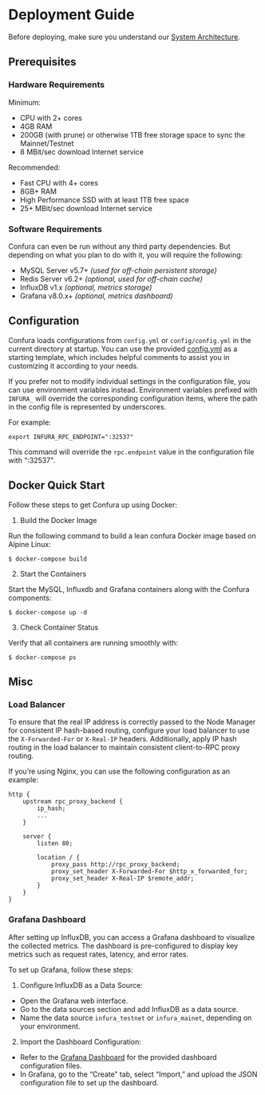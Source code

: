 
# Deployment Guide

Before deploying, make sure you understand our [System Architecture](ARCHITECTURE.md).

## Prerequisites

### Hardware Requirements

Minimum:

* CPU with 2+ cores
* 4GB RAM
* 200GB (with prune) or otherwise 1TB free storage space to sync the Mainnet/Testnet
* 8 MBit/sec download Internet service

Recommended:

* Fast CPU with 4+ cores
* 8GB+ RAM
* High Performance SSD with at least 1TB free space
* 25+ MBit/sec download Internet service

### Software Requirements

Confura can even be run without any third party dependencies. But depending on what you plan to do with it, you will require the following:

* MySQL Server v5.7+ *(used for off-chain persistent storage)*
* Redis Server v6.2+ *(optional, used for off-chain cache)*
* InfluxDB v1.x *(optional, metrics storage)*
* Grafana v8.0.x+ *(optional, metrics dashboard)*

## Configuration

Confura loads configurations from `config.yml` or `config/config.yml` in the current directory at startup. You can use the provided [config.yml](../config/config.yml) as a starting template, which includes helpful comments to assist you in customizing it according to your needs.

If you prefer not to modify individual settings in the configuration file, you can use environment variables instead. Environment variables prefixed with `INFURA_` will override the corresponding configuration items, where the path in the config file is represented by underscores.

For example:

```shell
export INFURA_RPC_ENDPOINT=":32537"
```

This command will override the `rpc.endpoint` value in the configuration file with ":32537".

## Docker Quick Start

Follow these steps to get Confura up using Docker:

1. Build the Docker Image

Run the following command to build a lean confura Docker image based on Alpine Linux:

```shell
$ docker-compose build
```

2. Start the Containers

Start the MySQL, Influxdb and Grafana containers along with the Confura components:

```shell
$ docker-compose up -d
```

3. Check Container Status

Verify that all containers are running smoothly with:

```shell
$ docker-compose ps
```

## Misc

### Load Balancer

To ensure that the real IP address is correctly passed to the Node Manager for consistent IP hash-based routing, configure your load balancer to use the `X-Forwarded-For` or `X-Real-IP` headers. Additionally, apply IP hash routing in the load balancer to maintain consistent client-to-RPC proxy routing.

If you’re using Nginx, you can use the following configuration as an example:

```nginx
http {
    upstream rpc_proxy_backend {
        ip_hash;  
        ...
    }

    server {
        listen 80;

        location / {
            proxy_pass http://rpc_proxy_backend;
            proxy_set_header X-Forwarded-For $http_x_forwarded_for;
            proxy_set_header X-Real-IP $remote_addr;
        }
    }
}
```

### Grafana Dashboard

After setting up InfluxDB, you can access a Grafana dashboard to visualize the collected metrics. The dashboard is pre-configured to display key metrics such as request rates, latency, and error rates.

To set up Grafana, follow these steps:

1. Configure InfluxDB as a Data Source:
- Open the Grafana web interface.
- Go to the data sources section and add InfluxDB as a data source.
- Name the data source `infura_testnet` or `infura_mainet`, depending on your environment.

2. Import the Dashboard Configuration:
- Refer to the [Grafana Dashboard](../grafana/README.md) for the provided dashboard configuration files.
- In Grafana, go to the “Create” tab, select “Import,” and upload the JSON configuration file to set up the dashboard.

